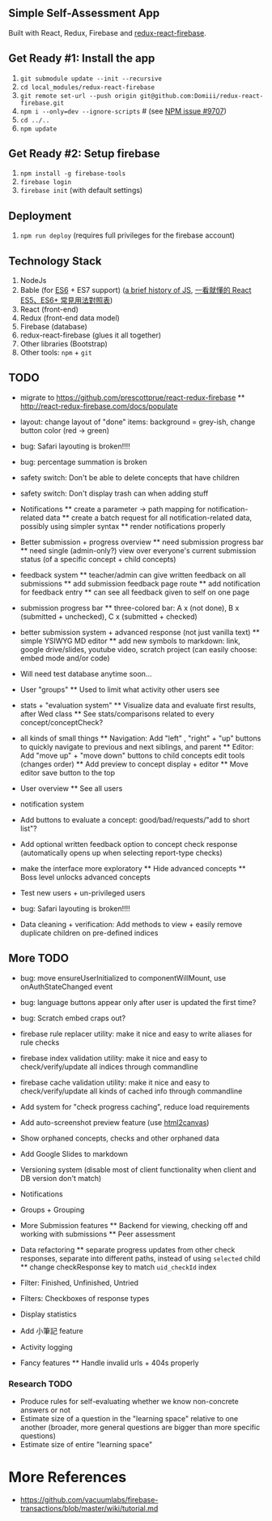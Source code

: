 ## Simple Self-Assessment App
Built with React, Redux, Firebase and [redux-react-firebase](https://github.com/tiberiuc/redux-react-firebase).

## Get Ready #1: Install the app
  1. `git submodule update --init --recursive`
  1. `cd local_modules/redux-react-firebase`
  1. `git remote set-url --push origin git@github.com:Domiii/redux-react-firebase.git`
  1. `npm i --only=dev --ignore-scripts` # (see [NPM issue #9707](https://github.com/npm/npm/issues/9707))
  1. `cd ../..`
  1. `npm update`

## Get Ready #2: Setup firebase
  1. `npm install -g firebase-tools`
  1. `firebase login`
  1. `firebase init` (with default settings)

## Deployment
  1. `npm run deploy` (requires full privileges for the firebase account)


## Technology Stack
  1. NodeJs
  1. Bable (for [ES6](http://es6-features.org/) + ES7 support) ([a brief history of JS](https://benmccormick.org/2015/09/14/es5-es6-es2016-es-next-whats-going-on-with-javascript-versioning/), [一看就懂的 React ES5、ES6+ 常見用法對照表](http://blog.techbridge.cc/2016/04/04/react-react-native-es5-es6-cheat-sheet/))
  1. React (front-end)
  1. Redux (front-end data model)
  1. Firebase (database)
  1. redux-react-firebase (glues it all together)
  1. Other libraries (Bootstrap)
  1. Other tools: `npm` + `git`



## TODO
* migrate to https://github.com/prescottprue/react-redux-firebase
** http://react-redux-firebase.com/docs/populate

* layout: change layout of "done" items: background = grey-ish, change button color (red -> green)
* bug: Safari layouting is broken!!!!
* bug: percentage summation is broken
* safety switch: Don't be able to delete concepts that have children
* safety switch: Don't display trash can when adding stuff

* Notifications
** create a parameter -> path mapping for notification-related data
** create a batch request for all notification-related data, possibly using simpler syntax
** render notifications properly

* Better submission + progress overview
** need submission progress bar
** need single (admin-only?) view over everyone's current submission status (of a specific concept + child concepts)

* feedback system
** teacher/admin can give written feedback on all submissions
** add submission feedback page route
** add notification for feedback entry
** can see all feedback given to self on one page

* submission progress bar
** three-colored bar: A x (not done), B x (submitted + unchecked), C x (submitted + checked)

* better submission system + advanced response (not just vanilla text)
** simple YSIWYG MD editor
** add new symbols to markdown: link, google drive/slides, youtube video, scratch project (can easily choose: embed mode and/or code)

* Will need test database anytime soon...

* User "groups"
** Used to limit what activity other users see

* stats + "evaluation system"
** Visualize data and evaluate first results, after Wed class
** See stats/comparisons related to every concept/conceptCheck?

* all kinds of small things
** Navigation: Add "left" , "right" + "up" buttons to quickly navigate to previous and next siblings, and parent
** Editor: Add "move up" + "move down" buttons to child concepts edit tools (changes order)
** Add preview to concept display + editor
** Move editor save button to the top

* User overview
** See all users

* notification system

* Add buttons to evaluate a concept: good/bad/requests/"add to short list"?

* Add optional written feedback option to concept check response (automatically opens up when selecting report-type checks)
* make the interface more exploratory
** Hide advanced concepts
** Boss level unlocks advanced concepts

* Test new users + un-privileged users
* bug: Safari layouting is broken!!!!

* Data cleaning + verification: Add methods to view + easily remove duplicate children on pre-defined indices


## More TODO
* bug: move ensureUserInitialized to componentWillMount, use onAuthStateChanged event
* bug: language buttons appear only after user is updated the first time?
* bug: Scratch embed craps out?
* firebase rule replacer utility: make it nice and easy to write aliases for rule checks
* firebase index validation utility: make it nice and easy to check/verify/update all indices through commandline
* firebase cache validation utility: make it nice and easy to check/verify/update all kinds of cached info through commandline
* Add system for "check progress caching", reduce load requirements
* Add auto-screenshot preview feature (use [html2canvas](http://html2canvas.hertzen.com/examples.html))
* Show orphaned concepts, checks and other orphaned data
* Add Google Slides to markdown
* Versioning system (disable most of client functionality when client and DB version don't match)
* Notifications
* Groups + Grouping
* More Submission features
** Backend for viewing, checking off and working with submissions
** Peer assessment

* Data refactoring
** separate progress updates from other check responses, separate into different paths, instead of using `selected` child
** change checkResponse key to match `uid_checkId` index

* Filter: Finished, Unfinished, Untried
* Filters: Checkboxes of response types
* Display statistics
* Add 小筆記 feature
* Activity logging
* Fancy features
** Handle invalid urls + 404s properly

### Research TODO
* Produce rules for self-evaluating whether we know non-concrete answers or not
* Estimate size of a question in the "learning space" relative to one another (broader, more general questions are bigger than more specific questions)
* Estimate size of entire "learning space"



# More References
* https://github.com/vacuumlabs/firebase-transactions/blob/master/wiki/tutorial.md
